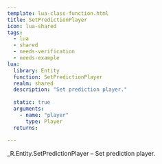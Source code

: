 ```yaml
---
template: lua-class-function.html
title: SetPredictionPlayer
icon: lua-shared
tags:
  - lua
  - shared
  - needs-verification
  - needs-example
lua:
  library: Entity
  function: SetPredictionPlayer
  realm: shared
  description: "Set prediction player."
  
  static: true
  arguments:
    - name: "player"
      type: Player
  returns:
    
---
```


<div class="lua__search__keywords">
_R.Entity.SetPredictionPlayer &#x2013; Set prediction player.
</div>
